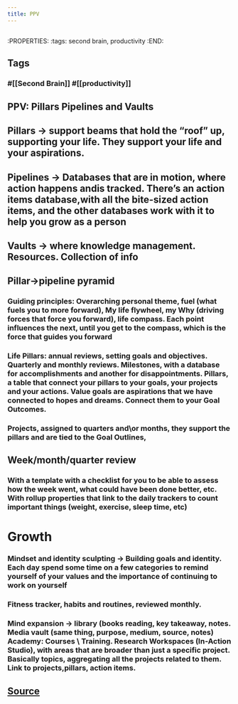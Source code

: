 ```yaml
---
title: PPV
---
```

## 
:PROPERTIES:
:tags: second brain, productivity
:END:
## Tags
### #[[Second Brain]] #[[productivity]]
## PPV: Pillars Pipelines and Vaults
## Pillars → support beams that hold the “roof” up, supporting your life. They support your life and your aspirations.
## Pipelines → Databases that are in motion, where action happens andis tracked. There’s an action items database,with all the bite-sized action items, and the other databases work with it to help you grow as a person
## Vaults → where knowledge management. Resources. Collection of info
## Pillar→pipeline pyramid
### Guiding principles: Overarching personal theme, fuel (what fuels you to more forward), My life flywheel, my Why (driving forces that force you forward), life compass. Each point influences the next, until you get to the compass, which is the force that guides you forward
### Life Pillars: annual reviews, setting goals and objectives. Quarterly and monthly reviews. Milestones, with a database for accomplishments and another for disappointments. Pillars, a table that connect your pillars to your goals, your projects and your actions. Value goals are aspirations that we have connected to hopes and dreams. Connect them to your Goal Outcomes.
### Projects, assigned to quarters and\or months, they support the pillars and are tied to the Goal Outlines,
## Week/month/quarter review
### With a template with a checklist for you to be able to assess how the week went, what could have been done better, etc. With rollup properties that link to the daily trackers to count important things (weight, exercise, sleep time, etc)
# Growth
### Mindset and identity sculpting → Building goals and identity. Each day spend some time on a few categories to remind yourself of your values and the importance of continuing to work on yourself
### Fitness tracker, habits and routines, reviewed monthly.
### Mind expansion → library (books reading, key takeaway, notes. Media vault (same thing, purpose, medium, source, notes) Academy: Courses \ Training. Research Workspaces (In-Action Studio), with areas that are broader than just a specific project. Basically topics, aggregating all the projects related to them. Link to projects,pillars, action items.
## [Source](https://youtu.be/4-TYSah25UM)